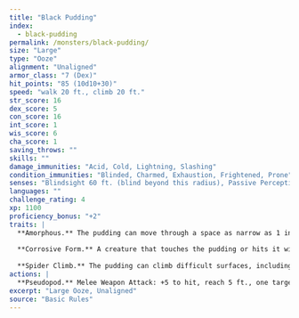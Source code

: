 ```yaml
---
title: "Black Pudding"
index:
  - black-pudding
permalink: /monsters/black-pudding/
size: "Large"
type: "Ooze"
alignment: "Unaligned"
armor_class: "7 (Dex)"
hit_points: "85 (10d10+30)"
speed: "walk 20 ft., climb 20 ft."
str_score: 16
dex_score: 5
con_score: 16
int_score: 1
wis_score: 6
cha_score: 1
saving_throws: ""
skills: ""
damage_immunities: "Acid, Cold, Lightning, Slashing"
condition_immunities: "Blinded, Charmed, Exhaustion, Frightened, Prone"
senses: "Blindsight 60 ft. (blind beyond this radius), Passive Perception 8"
languages: ""
challenge_rating: 4
xp: 1100
proficiency_bonus: "+2"
traits: |
  **Amorphous.** The pudding can move through a space as narrow as 1 inch wide without squeezing.
  
  **Corrosive Form.** A creature that touches the pudding or hits it with a melee attack while within 5 feet of it takes 4 (1d8) acid damage. Any nonmagical weapon made of metal or wood that hits the pudding corrodes. After dealing damage, the weapon takes a permanent and cumulative -1 penalty to damage rolls. If its penalty drops to -5, the weapon is destroyed. Nonmagical ammunition made of metal or wood that hits the pudding is destroyed after dealing damage. The pudding can eat through 2-inch-thick, nonmagical wood or metal in 1 round.
  
  **Spider Climb.** The pudding can climb difficult surfaces, including upside down on ceilings, without needing to make an ability check.
actions: |
  **Pseudopod.** Melee Weapon Attack: +5 to hit, reach 5 ft., one target. Hit: 6 (1d6 + 3) bludgeoning damage plus 18 (4d8) acid damage. In addition, nonmagical armor worn by the target is partly dissolved and takes a permanent and cumulative -1 penalty to the AC it offers. The armor is destroyed if the penalty reduces its AC to 10.  
excerpt: "Large Ooze, Unaligned"
source: "Basic Rules"
---
```

